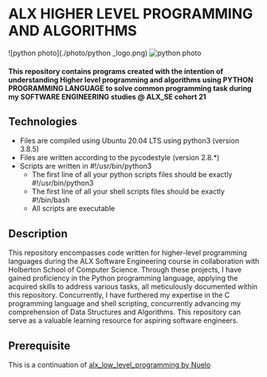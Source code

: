 # ALX HIGHER LEVEL PROGRAMMING AND ALGORITHMS

![python photo](./photo/python _logo.png)
![python photo](https://camo.githubusercontent.com/3939859066f892b0de3ca1282db48e2215f008daee504d63327216ad5aa0ad72/68747470733a2f2f7777772e706e67616c6c2e636f6d2f77702d636f6e74656e742f75706c6f6164732f352f507974686f6e2d504e472d506963747572652e706e67)

#### This repository contains programs created with the intention of understanding Higher level programming and algorithms using PYTHON PROGRAMMING LANGUAGE to solve common programming task during my SOFTWARE ENGINEERING studies @ ALX_SE cohort 21

## Technologies
- Files are compiled using Ubuntu 20.04 LTS using python3 (version 3.8.5)
- Files are written according to the pycodestyle (version 2.8.*)
- Scripts are written in #!/usr/bin/python3
	- The first line of all your python scripts files should be exactly #!/usr/bin/python3
	- The first line of all your shell scripts files should be exactly #!/bin/bash
	- All scripts are executable

## Description

This repository encompasses code written for higher-level programming languages during the ALX Software Engineering course in collaboration with Holberton School of Computer Science. Through these projects, I have gained proficiency in the Python programming language, applying the acquired skills to address various tasks, all meticulously documented within this repository. Concurrently, I have furthered my expertise in the C programming language and shell scripting, concurrently advancing my comprehension of Data Structures and Algorithms. This repository can serve as a valuable learning resource for aspiring software engineers.

## Prerequisite

This is a continuation of [alx_low_level_programming by Nuelo](https://github.com/NueloSE/alx-low_level_programming)
